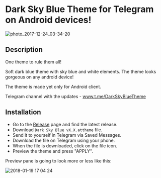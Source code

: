# Dark Sky Blue Theme for Telegram on Android devices!

![photo_2017-12-24_03-34-20](https://user-images.githubusercontent.com/35546281/35172288-06825c86-fd35-11e7-9207-8d74cb036f97.jpg)

## Description

One theme to rule them all!

Soft dark blue theme with sky blue and white elements. The theme looks gorgeous on any android device!

The theme is made yet only for Android client.

Telegram channel with the updates - www.t.me/DarkSkyBlueTheme

## Installation

* Go to the [Release](https://github.com/ar-va/telegram-DarkSkyBlueTheme/releases) page and find the latest release.
* Download `Dark Sky Blue vX.X.attheme` file.
* Send it to yourself in Telegram via Saved Messages.
* Download the file on Telegram using your phone.
* When the file is downloaded, click on the file icon.
* Preview the theme and press "APPLY".

Preview pane is going to look more or less like this:

![2018-01-19 17 04 24](https://user-images.githubusercontent.com/35546281/35174177-655737a2-fd3c-11e7-8cd6-aa5024cd759f.png)
